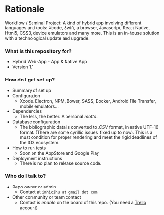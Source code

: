 # Rationale #

Workflow / Seminal Project: A kind of hybrid app involving different languages and tools: Xcode, Swift, a browser, Javascript, React Native, Html5, CSS3, device emulators and many more. This is an in-house solution with a technological update and upgrade.

### What is this repository for? ###

* Hybrid Web-App - App & Native App
* Version 1.1


### How do I get set up? ###

* Summary of set up
* Configuration
     - Xcode. Electron, NPM, Bower, SASS, Docker, Android File Transfer, mobile emulators...
* Dependencies
     - The less, the better. A personal _motto_.
* Database configuration
     - The bibliographic data is converted to _.CSV_ format, in native UTF-16 format. (There are some cyrillic issues, fixed up to now). This is a must condition for proper rendering and meet the rigid deadlines of the IOS ecosystem.
* How to run tests
     - Soon on the AppStore and Google Play
* Deployment instructions
     - There is no plan to release source code. 


### Who do I talk to? ###

* Repo owner or admin
     - Contact at `imhicihu at gmail dot com`
* Other community or team contact
     - Contact is _enable_ on the board of this repo. (You need a [Trello](https://trello.com/) account)